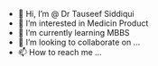 - 👋 Hi, I’m @ Dr Tauseef Siddiqui
- 👀 I’m interested in Medicin Product
- 🌱 I’m currently learning MBBS
- 💞️ I’m looking to collaborate on ...
- 📫 How to reach me ...

<!---
DrTauseefSiddiqui/DrTauseefSiddiqui is a ✨ special ✨ repository because its `README.md` (this file) appears on your GitHub profile.
You can click the Preview link to take a look at your changes.
--->
